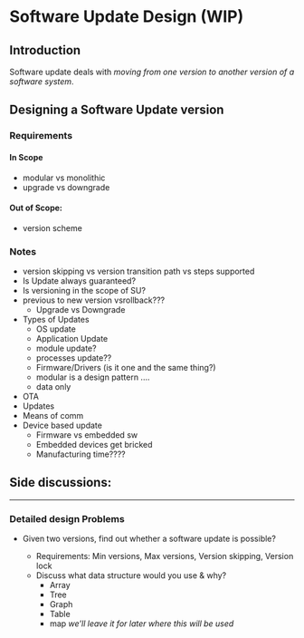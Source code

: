 Software Update Design (WIP)
============================

## Introduction
Software update deals with _moving from one version to another version of a software system_.

## Designing a Software Update version
### Requirements
#### In Scope
- modular vs monolithic   
- upgrade vs downgrade

#### Out of Scope:
- version scheme

### Notes
* version skipping vs version transition path vs  steps supported 
* Is Update always guaranteed?
* Is versioning in the scope of SU?
* previous to new version vsrollback???
   - Upgrade vs Downgrade
* Types of Updates
    - OS update
    - Application Update
    - module update?
    - processes update??
    - Firmware/Drivers (is it one and the same thing?)
    - modular is a design pattern ....
    - data only
* OTA
* Updates
* Means of comm
* Device based update
    - Firmware vs embedded sw
    - Embedded devices get bricked
    - Manufacturing time????

## Side discussions:
----------------------------
### Detailed design Problems
* Given two versions, find out whether a software update is possible?
    - Requirements: 
      Min versions, Max versions, Version skipping, Version lock

    + Discuss what data structure would you use & why?
      - Array
      - Tree
      - Graph
      - Table
      - map
      _we'll leave it for later where this will be used_
